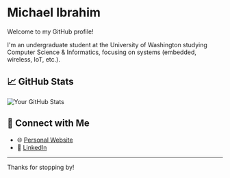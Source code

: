# Michael Ibrahim

Welcome to my GitHub profile!

I'm an undergraduate student at the University of Washington studying Computer Science & Informatics, focusing on systems (embedded, wireless, IoT, etc.).

## 📈 GitHub Stats

![Your GitHub Stats](https://github-readme-stats.vercel.app/api?username=micbrahim&show_icons=true&theme=default)

## 🤝 Connect with Me

- 🌐 [Personal Website](https://homes.cs.washington.edu/~micibr/)
- 💼 [LinkedIn](https://www.linkedin.com/in/micbrahim)

---

Thanks for stopping by! 

